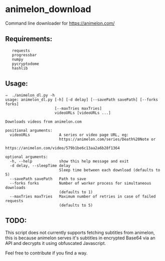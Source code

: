 

# animelon_download
Command line downloader for https://animelon.com/

## Requirements:
       requests
       progressbar
       numpy
       pycryptodome
       hashlib
## Usage:

    ⇒  ./animelon_dl.py -h
    usage: animelon_dl.py [-h] [-d delay] [--savePath savePath] [--forks forks]
                          [--maxTries maxTries]
                          videoURLs [videoURLs ...]
    
    Downloads videos from animelon.com
    
    positional arguments:
      videoURLs             A series or video page URL, eg:
                            https://animelon.com/series/Death%20Note or
                            https://animelon.com/video/579b1be6c13aa2a6b28f1364
    
    optional arguments:
      -h, --help            show this help message and exit
      -d delay, --sleepTime delay
                            Sleep time between each download (defaults to 5)
      --savePath savePath   Path to save
      --forks forks         Number of worker process for simultaneous downloads
                            (defaults to 1)
      --maxTries maxTries   Maximum number of retries in case of failed requests
                            (defaults to 5)

## TODO:
This script does not currently supports fetching subtitles from animelon, this is because animelon serves it's subtitles in encrypted Base64 via an API and decrypts it using obfuscated Javascript.

Feel free to contribute if you find a way.
